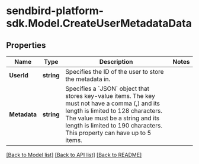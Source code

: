 
# sendbird-platform-sdk.Model.CreateUserMetadataData

## Properties

Name | Type | Description | Notes
------------ | ------------- | ------------- | -------------
**UserId** | **string** | Specifies the ID of the user to store the metadata in. | 
**Metadata** | **string** | Specifies a &#x60;JSON&#x60; object that stores key-value items. The key must not have a comma (,) and its length is limited to 128 characters. The value must be a string and its length is limited to 190 characters. This property can have up to 5 items. | 

[[Back to Model list]](../README.md#documentation-for-models)
[[Back to API list]](../README.md#documentation-for-api-endpoints)
[[Back to README]](../README.md)

